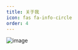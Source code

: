 ```yaml
---
title: 关于我
icon: fas fa-info-circle
order: 4
---
```



![image]({{site.url}}/img/about-bg-walle.jpg?raw=true)
